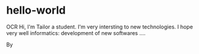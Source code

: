 # hello-world
OCR 
Hi,
I'm Tailor a student. I'm very intersting to new technologies.
I hope very well informatics:  development of new softwares ....

By
